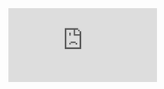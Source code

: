 <div class="container-iframe">
<iframe title="video 6312434" src="https://www.3cat.cat/3cat/video/6312434/embed/" allowfullscreen scrolling="no" frameborder="0"></iframe>
</div>
